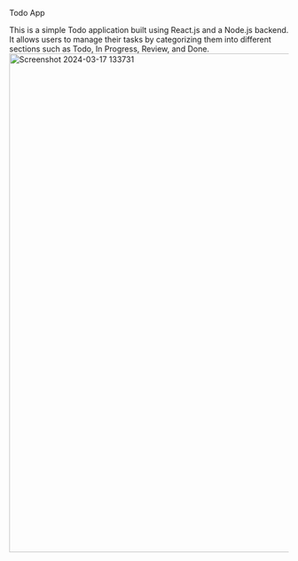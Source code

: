 Todo App <br/>

This is a simple Todo application built using React.js and a Node.js backend. It allows users to manage their tasks by categorizing them into different sections such as Todo, In Progress, Review, and Done.
<img width="899" alt="Screenshot 2024-03-17 133731" src="https://github.com/Anshuldhakate/To-Do-App/assets/123949154/5d8ad15d-cecf-409d-86e7-508b6a6ea828">
